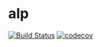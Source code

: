 # alp

[![Build Status](https://travis-ci.org/relnod/alp.svg?branch=develop)](https://travis-ci.org/relnod/alp)
[![codecov](https://codecov.io/gh/relnod/alp/branch/develop/graph/badge.svg)](https://codecov.io/gh/relnod/alp)
